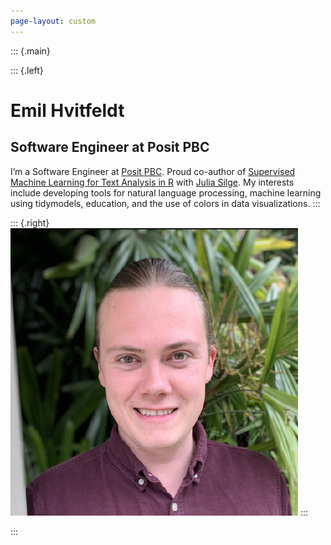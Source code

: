 ```yaml
---
page-layout: custom
---
```




::: {.main}

::: {.left}
# Emil Hvitfeldt

## Software Engineer at Posit PBC
  
I’m a Software Engineer at [Posit PBC](https://posit.co/). Proud co-author of [Supervised Machine Learning for Text Analysis in R](https://smltar.com/) with [Julia Silge](https://juliasilge.com/). My interests include developing tools for natural language processing, machine learning using tidymodels, education, and the use of colors in data visualizations.
:::

::: {.right}
![](home.png)
:::

:::
